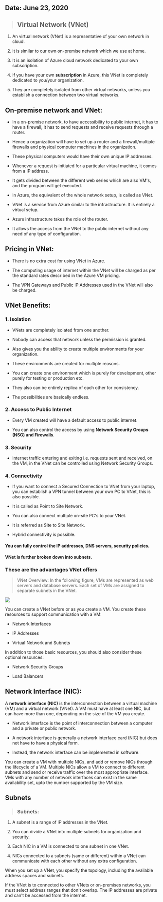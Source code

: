 ## Date: June 23, 2020

>## Virtual Network (VNet)

 1. An virtual network (VNet) is a representative of your own network in cloud. 

 2. It is similar to our own on-premise network which we use at home. 

 3. It is an isolation of Azure cloud network dedicated to your own subscription. 

 4. If you have your own **subscription** in Azure, this VNet is completely dedicated to you/your organization. 

 5. They are completely isolated from other virtual networks, unless you establish a connection between two virtual networks. 

## On-premise network and VNet:

 - In a on-premise network, to have accessibility to public internet, it has to have a firewall, it has to send requests and receive requests through a router. 

 - Hence a organization will have to set up a router and a firewall/multiple firewalls and physical computer machines in the organization. 

 - These physical computers would have their own unique IP addresses. 

 - Whenever a request is initiated for a particular virtual machine, it comes from a IP address. 

 - It gets divided between the different web series which are also VM's, and the program will get executed. 

 - In Azure, the equivalent of the whole network setup, is called as VNet. 

 - VNet is a service from Azure similar to the infrastructure. It is entirely a virtual setup. 

 - Azure infrastructure takes the role of the router. 

 - It allows the access from the VNet to the public internet without any need of any type of configuration. 

## Pricing in VNet:

 - There is no extra cost for using VNet in Azure. 

 - The computing usage of internet within the VNet will be charged as per the standard rates described in the Azure VM pricing. 

 - The VPN Gateways and Public IP Addresses used in the VNet will also be charged. 

## VNet Benefits:

### 1. Isolation

 - VNets are completely isolated from one another. 

 - Nobody can access that network unless the permission is granted. 

 - Also gives you the ability to create multiple environments for your organization. 

 - These environments are created for multiple reasons. 

 - You can create one environment which is purely for development, other purely for testing or production etc. 

 - They also can be entirely replica of each other for consistency. 

 - The possibilities are basically endless. 

### 2. Access to Public Internet

 - Every VM created will have a default access to public internet. 

 - You can also control the access by using **Network Security Groups (NSG) and Firewalls**.

### 3. Security

 - Internet traffic entering and exiting i.e. requests sent and received, on the VM, in the VNet can be controlled using Network Security Groups. 

### 4. Connectivity

 - If you want to connect a Secured Connection to VNet from your laptop, you can establish a VPN tunnel between your own PC to VNet, this is also possible. 

 - It is called as Point to Site Network. 

 - You can also connect multiple on-site PC's to your VNet. 

 - It is referred as Site to Site Network. 

 - Hybrid connectivity is possible. 

#### You can fully control the IP addresses, DNS servers, security policies. 

#### VNet is further broken down into subnets. 

### These are the advantages VNet offers

> VNet Overview: In the following figure, VMs are represented as web servers and database servers. Each set of VMs are assigned to separate subnets in the VNet. 

![](https://user-images.githubusercontent.com/65165798/83379660-b6f64b00-a3f9-11ea-8add-665d3f21c07d.png) 

  You can create a VNet before or as you create a VM. You create these resources to support communication with a VM:

 - Network Interfaces

 - IP Addresses

 - Virtual Network and Subnets

  In addition to those basic resources, you should also consider these optional resources:

 - Network Security Groups

 - Load Balancers

## Network Interface (NIC):

  A **network interface (NIC)** is the interconnection between a virtual machine (VM) and a virtual network (VNet). A VM must have at least one NIC, but can have more than one, depending on the size of the VM you create. 

 - Network interface is the point of interconnection between a computer and a private or public network. 

 - A network interface is generally a network interface card (NIC) but does not have to have a physical form. 

 - Instead, the network interface can be implemented in software. 

  You can create a VM with multiple NICs, and add or remove NICs through the lifecycle of a VM. Multiple NICs allow a VM to connect to different subnets and send or receive traffic over the most appropriate interface. VMs with any number of network interfaces can exist in the same availability set, upto the number supported by the VM size. 

## Subnets

>### Subnets:

 1. A subnet is a range of IP addresses in the VNet. 

 2. You can divide a VNet into multiple subnets for organization and security. 

 3. Each NIC in a VM is connected to one subnet in one VNet. 

 4. NICs connected to a subnets (same or different) within a VNet can communicate with each other without any extra configuration. 

When you set up a VNet, you specify the topology, including the available address spaces and subnets. 

If the VNet is to connected to other VNets or on-premises networks, you must select address ranges that don't overlap. The IP addresses are private and can't be accessed from the internet. 




